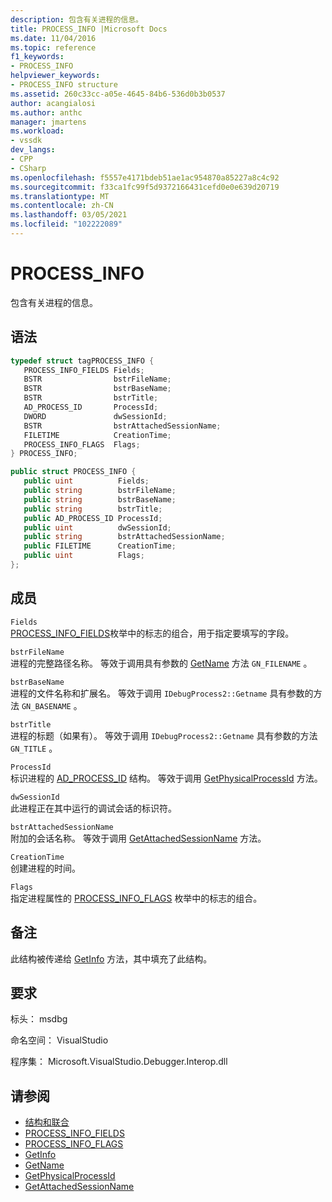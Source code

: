 ```yaml
---
description: 包含有关进程的信息。
title: PROCESS_INFO |Microsoft Docs
ms.date: 11/04/2016
ms.topic: reference
f1_keywords:
- PROCESS_INFO
helpviewer_keywords:
- PROCESS_INFO structure
ms.assetid: 260c33cc-a05e-4645-84b6-536d0b3b0537
author: acangialosi
ms.author: anthc
manager: jmartens
ms.workload:
- vssdk
dev_langs:
- CPP
- CSharp
ms.openlocfilehash: f5557e4171bdeb51ae1ac954870a85227a8c4c92
ms.sourcegitcommit: f33ca1fc99f5d9372166431cefd0e0e639d20719
ms.translationtype: MT
ms.contentlocale: zh-CN
ms.lasthandoff: 03/05/2021
ms.locfileid: "102222089"
---
```

# <a name="process_info"></a>PROCESS_INFO
包含有关进程的信息。

## <a name="syntax"></a>语法

```cpp
typedef struct tagPROCESS_INFO { 
   PROCESS_INFO_FIELDS Fields;
   BSTR                bstrFileName;
   BSTR                bstrBaseName;
   BSTR                bstrTitle;
   AD_PROCESS_ID       ProcessId;
   DWORD               dwSessionId;
   BSTR                bstrAttachedSessionName;
   FILETIME            CreationTime;
   PROCESS_INFO_FLAGS  Flags;
} PROCESS_INFO;
```

```csharp
public struct PROCESS_INFO { 
   public uint          Fields;
   public string        bstrFileName;
   public string        bstrBaseName;
   public string        bstrTitle;
   public AD_PROCESS_ID ProcessId;
   public uint          dwSessionId;
   public string        bstrAttachedSessionName;
   public FILETIME      CreationTime;
   public uint          Flags;
};
```

## <a name="members"></a>成员
 `Fields`\
 [PROCESS_INFO_FIELDS](../../../extensibility/debugger/reference/process-info-fields.md)枚举中的标志的组合，用于指定要填写的字段。

 `bstrFileName`\
 进程的完整路径名称。 等效于调用具有参数的 [GetName](../../../extensibility/debugger/reference/idebugprocess2-getname.md) 方法 `GN_FILENAME` 。

 `bstrBaseName`\
 进程的文件名称和扩展名。 等效于调用 `IDebugProcess2::Getname` 具有参数的方法 `GN_BASENAME` 。

 `bstrTitle`\
 进程的标题（如果有）。 等效于调用 `IDebugProcess2::Getname` 具有参数的方法 `GN_TITLE` 。

 `ProcessId`\
 标识进程的 [AD_PROCESS_ID](../../../extensibility/debugger/reference/ad-process-id.md) 结构。 等效于调用 [GetPhysicalProcessId](../../../extensibility/debugger/reference/idebugprocess2-getphysicalprocessid.md) 方法。

 `dwSessionId`\
 此进程正在其中运行的调试会话的标识符。

 `bstrAttachedSessionName`\
 附加的会话名称。 等效于调用 [GetAttachedSessionName](../../../extensibility/debugger/reference/idebugprocess2-getattachedsessionname.md) 方法。

 `CreationTime`\
 创建进程的时间。

 `Flags`\
 指定进程属性的 [PROCESS_INFO_FLAGS](../../../extensibility/debugger/reference/process-info-flags.md) 枚举中的标志的组合。

## <a name="remarks"></a>备注
 此结构被传递给 [GetInfo](../../../extensibility/debugger/reference/idebugprocess2-getinfo.md) 方法，其中填充了此结构。

## <a name="requirements"></a>要求
 标头： msdbg

 命名空间： VisualStudio

 程序集： Microsoft.VisualStudio.Debugger.Interop.dll

## <a name="see-also"></a>请参阅
- [结构和联合](../../../extensibility/debugger/reference/structures-and-unions.md)
- [PROCESS_INFO_FIELDS](../../../extensibility/debugger/reference/process-info-fields.md)
- [PROCESS_INFO_FLAGS](../../../extensibility/debugger/reference/process-info-flags.md)
- [GetInfo](../../../extensibility/debugger/reference/idebugprocess2-getinfo.md)
- [GetName](../../../extensibility/debugger/reference/idebugprocess2-getname.md)
- [GetPhysicalProcessId](../../../extensibility/debugger/reference/idebugprocess2-getphysicalprocessid.md)
- [GetAttachedSessionName](../../../extensibility/debugger/reference/idebugprocess2-getattachedsessionname.md)
